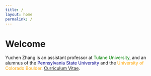 ```yaml
---
title: /
layout: home
permalink: /
---
```


<!---

# Other Demo Pages

[Dark](https://b2a3e8.github.io/jekyll-theme-console-demo-dark/)
[Light](https://b2a3e8.github.io/jekyll-theme-console-demo-light/)

--->

# Welcome

Yuchen Zhang is an assistant professor at <span style="color:green">Tulane University</span>, and an alumnus of the <span style="color:darkblue">Pennsylvania State University</span> and the <span style="color:orange">University of Colorado Boulder</span>.
<a href="https://www.dropbox.com/s/opx6zx1u9nt950l/YuchenZhang_CV.pdf?dl=0">Curriculum Vitae</a>.
